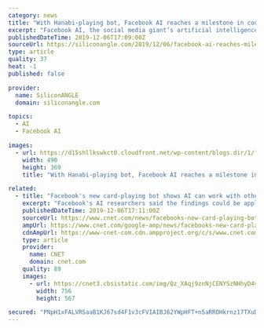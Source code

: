 ```yaml
---
category: news
title: "With Hanabi-playing bot, Facebook AI reaches a milestone in cooperative AI"
excerpt: "Facebook AI, the social media giant’s artificial intelligence research division, announced today that it has met a milestone in the creation of a bot that can play Hanabi, a cooperative card game involving imperfect information, with near-perfect results."
publishedDateTime: 2019-12-06T17:09:00Z
sourceUrl: https://siliconangle.com/2019/12/06/facebook-ai-reaches-milestone-cooperative-ai-hanabi-playing-bot/
type: article
quality: 37
heat: -1
published: false

provider:
  name: SiliconANGLE
  domain: siliconangle.com

topics:
  - AI
  - Facebook AI

images:
  - url: https://d15shllkswkct0.cloudfront.net/wp-content/blogs.dir/1/files/2019/12/hanabi-box-and-cards.jpg
    width: 490
    height: 369
    title: "With Hanabi-playing bot, Facebook AI reaches a milestone in cooperative AI"

related:
  - title: "Facebook's new card-playing bot shows AI can work with others"
    excerpt: "Facebook's AI researchers said the findings could be applied to a range of applications, including improving self-driving cars and virtual assistants. \"The reason we're interested in Hanabi is not primarily about games,\" said Adam Lerer, a research ..."
    publishedDateTime: 2019-12-06T17:11:00Z
    sourceUrl: https://www.cnet.com/news/facebooks-new-card-playing-bot-shows-ai-can-work-with-others/
    ampUrl: https://www.cnet.com/google-amp/news/facebooks-new-card-playing-bot-shows-ai-can-work-with-others/
    cdnAmpUrl: https://www-cnet-com.cdn.ampproject.org/c/s/www.cnet.com/google-amp/news/facebooks-new-card-playing-bot-shows-ai-can-work-with-others/
    type: article
    provider:
      name: CNET
      domain: cnet.com
    quality: 89
    images:
      - url: https://cnet3.cbsistatic.com/img/Qz_XAqj9znNjCENYSzNHhyD4vZs=/756x567/2019/12/05/d44c0dda-53df-4abd-8e07-01ed8182a730/gettyimages-1037777652.jpg
        width: 756
        height: 567

secured: "PNpH1xFALVRSaaB1KJ67sd4F1v3cFVIAIBJ62YWpHFT+n5aRROHkrnz17TXuDhktK+JjZsPM2cAiPrpipEQbdlilc9nX65hFJAgHZJZR7c6wsJlzgLedkBSsK5jYbURlGoXqqbKTplANdK6h9oRxovO9qbQAUhIx24S69a36NQ0cR5SlETJJzFRZ65jimwmT+XEObI4it4nVprHBppm+b779WeRqsJVh+plZBagq3KOhoPPcoX+/L/EUAm8T1vJQuYYrxa5SdPRlp659vxM+oA==;IRYdVOW8+WGGxCiq+wtN5A=="
---
```


